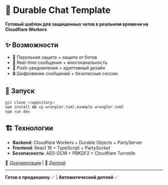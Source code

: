 # 💬 Durable Chat Template

**Готовый шаблон для защищенных чатов в реальном времени на Cloudflare Workers**

## ✨ Возможности
- 🔐 Парольная защита + защита от ботов
- 💬 Real-time сообщения + многоканальность  
- 📱 Push-уведомления + адаптивный дизайн
- 🔒 Шифрование сообщений + безопасные сессии

## 🚀 Запуск
```bash
git clone <repository>
npm install && cp wrangler.toml.example wrangler.toml
npm run dev
```

## 🏗️ Технологии
- **Backend**: Cloudflare Workers + Durable Objects + PartyServer
- **Frontend**: React 18 + TypeScript + PartySocket
- **Безопасность**: AES-GCM + PBKDF2 + Cloudflare Turnstile

📖 [Документация](./docs/README.md) | 🚀 [Деплой](./docs/deployment/DEPLOYMENT.md)

---

**Готов к продакшену** ✅ | **Автоматический деплой** ✅
